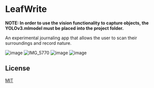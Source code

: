 # LeafWrite
**NOTE: In order to use the vision functionality to capture objects, the YOLOv3.mlmodel must be placed into the project folder.**

An experimental journaling app that allows the user to scan their surroundings and record nature.

![image](https://github.com/user-attachments/assets/e4a5ac4a-3994-489e-981a-9851c6687b2e)
![IMG_5770](https://github.com/user-attachments/assets/a12b2065-a929-4b1c-b549-337cec5ae8ee)
![image](https://github.com/user-attachments/assets/84066b79-a1d4-4a5b-9154-9e4eebdd50ef)
![image](https://github.com/user-attachments/assets/11d98d33-382a-4f6e-8f07-2a189eca5fa2)


## License

[MIT](LICENSE.md)
